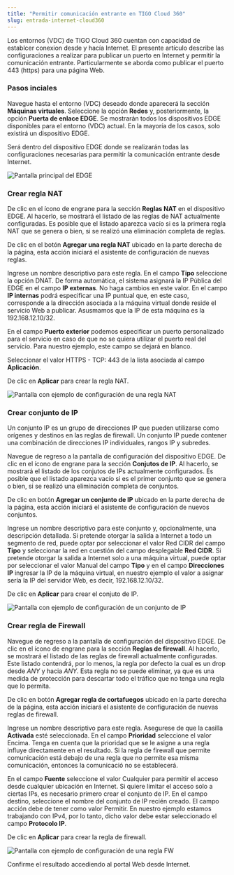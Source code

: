 ```yaml
---
title: "Permitir comunicación entrante en TIGO Cloud 360"
slug: entrada-internet-cloud360
---
```


Los entornos (VDC) de TIGO Cloud 360 cuentan con capacidad de establcer conexion desde y hacía Internet. El presente artículo describe las configuraciones a realizar para publicar un puerto en Internet y permitir la comunicación entrante. Particularmente se aborda como publicar el puerto 443 (https) para una página Web.

### Pasos inciales

Navegue hasta el entorno (VDC) deseado donde aparecerá la sección **Máquinas virtuales**. Seleccione la opción **Redes** y, posteriormente, la opción **Puerta de enlace EDGE**. Se mostrarán todos los dispositivos EDGE disponibles para el entorno (VDC) actual. En la mayoría de los casos, solo existirá un dispositivo EDGE.

Será dentro del dispositivo EDGE donde se realizarán todas las configuraciones necesarias para permitir la comunicación entrante desde Internet.

![Pantalla principal del EDGE](/assets/vmware-edge-es.png)

### Crear regla NAT

De clic en el ícono de engrane para la sección **Reglas NAT** en el dispositivo EDGE. Al hacerlo, se mostrará el listado de las reglas de NAT actualmente configuradas. Es posible que el listado aparezca vacío si es la primera regla NAT que se genera o bien, si se realizó una eliminación completa de reglas.

De clic en el botón **Agregar una regla NAT** ubicado en la parte derecha de la página, esta acción iniciará el asistente de configuración de nuevas reglas.

Ingrese un nombre descriptivo para este regla. En el campo **Tipo** seleccione la opción DNAT.
De forma automática, el sistema asignará la IP Pública del EDGE en el campo **IP externas**. No haga cambios en este valor.
En el campo **IP internas** podrá especificar una IP puntual que, en este caso, corresponde a la dirección asociada a la máquina virtual donde reside el servicio Web a publicar. Asusmamos que la IP de esta máquina es la 192.168.12.10/32.

En el campo **Puerto exterior** podemos especificar un puerto personalizado para el servicio en caso de que no se quiera utilizar el puerto real del servicio. Para nuestro ejemplo, este campo se dejará en blanco.

Seleccionar el valor HTTPS - TCP: 443 de la lista asociada al campo **Aplicación**.

De clic en **Aplicar** para crear la regla NAT.

![Pantalla con ejemplo de configuración de una regla NAT](/assets/vmware-nat-rule-out-es.png)

### Crear conjunto de IP

Un conjunto IP es un grupo de direcciones IP que pueden utilizarse como orígenes y destinos en las reglas de firewall. Un conjunto IP puede contener una combinación de direcciones IP individuales, rangos IP y subredes.

Navegue de regreso a la pantalla de configuración del dispositivo EDGE. De clic en el ícono de engrane para la sección **Conjutos de IP**. Al hacerlo, se mostrará el listado de los conjutos de IPs actualmente configurados. Es posible que el listado aparezca vacío si es el primer conjunto que se genera o bien, si se realizó una eliminación completa de conjuntos.

De clic en botón **Agregar un conjunto de IP** ubicado en la parte derecha de la página, esta acción iniciará el asistente de configuración de nuevos conjuntos.

Ingrese un nombre descriptivo para este conjunto y, opcionalmente, una descripción detallada. Si pretende otorgar la salida a Internet a todo un segmento de red, puede optar por seleccionar el valor Red CIDR del campo **Tipo** y seleccionar la red en cuestión del campo desplegable **Red CIDR**. Si pretende otorgar la salida a Internet solo a una máquina virtual, puede optar por seleccionar el valor Manual del campo **Tipo** y en el campo **Direcciones IP** ingresar la IP de la máquina virtual, en nuestro ejemplo el valor a asignar sería la IP del servidor Web, es decir, 192.168.12.10/32.

De clic en **Aplicar** para crear el conjuto de IP.

![Pantalla con ejemplo de configuración de un conjunto de IP](/assets/vmware-ip-set-out-es.png)

### Crear regla de Firewall

Navegue de regreso a la pantalla de configuración del dispositivo EDGE. De clic en el ícono de engrane para la sección **Reglas de firewall**. Al hacerlo, se mostrará el listado de las reglas de firewall actualmente configuradas. Este listado contendrá, por lo menos, la regla por defecto la cual es un drop desde *ANY* y hacia *ANY*. Esta regla no se puede eliminar, ya que es una medida de protección para descartar todo el tráfico que no tenga una regla que lo permita.

De clic en botón **Agregar regla de cortafuegos** ubicado en la parte derecha de la página, esta acción iniciará el asistente de configuración de nuevas reglas de firewall.

Ingrese un nombre descriptivo para este regla. Asegurese de que la casilla **Activada** esté seleccionada. En el campo **Prioridad** seleccione el valor Encima. Tenga en cuenta que la prioridad que se le asigne a una regla influye directamente en el resultado. Si la regla de firewall que permite comunicación está debajo de una regla que no permite esa misma comunicación, entonces la comunicació no se establecerá.

En el campo **Fuente** seleccione el valor Cualquier para permitir el acceso desde cualquier ubicación en Internet. Si quiere limitar el acceso solo a ciertas IPs, es necesario primero crear el conjunto de IP. En el campo destino, seleccione el nombre del conjunto de IP recién creado. El campo acción debe de tener como valor Permitir. En nuestro ejemplo estamos trabajando con IPv4, por lo tanto, dicho valor debe estar seleccionado el campo **Protocolo IP**.

De clic en **Aplicar** para crear la regla de firewall.

![Pantalla con ejemplo de configuración de una regla FW](/assets/vmware-fw-rule-out-es.png)

Confirme el resultado accediendo al portal Web desde Internet.
